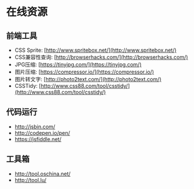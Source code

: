 # 在线资源

## 前端工具

* CSS Sprite: [http://www.spritebox.net/](http://www.spritebox.net/)
* CSS兼容性查询: [http://browserhacks.com/](http://browserhacks.com/)
* JPG压缩: [https://tinyjpg.com/](https://tinyjpg.com/)
* 图片压缩: [https://compressor.io/](https://compressor.io/)
* 图片转文字: [http://photo2text.com/](http://photo2text.com/)
* CSSTidy: [http://www.css88.com/tool/csstidy/](http://www.css88.com/tool/csstidy/)

## 代码运行

* <http://jsbin.com/>
* <http://codepen.io/pen/>
* <https://jsfiddle.net/>

## 工具箱

* <http://tool.oschina.net/>
* <http://tool.lu/>
